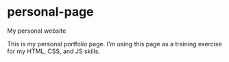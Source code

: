 # personal-page
My personal website

This is my personal portfolio page. I'm using this page as a training exercise for my HTML, CSS, and JS skills.